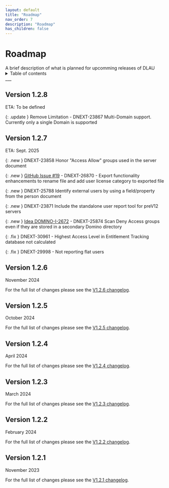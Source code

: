```yaml
---
layout: default
title: "Roadmap"
nav_order: 7
description: "Roadmap"
has_children: false
---
```


<h1>Roadmap</h1>
A brief description of what is planned for upcomming releases of DLAU

<details close markdown="block">
  <summary>
    Table of contents
  </summary>
  {: .text-delta }
1. TOC
{:toc}
</details>
___

## Version 1.2.8
ETA: To be defined

{: .update }
Remove Limitation - DNEXT-23867 Multi-Domain support. Currently only a single Domain is supported


## Version 1.2.7
ETA: Sept. 2025

{: .new }
DNEXT-23858 Honor "Access Allow" groups used in the server document

{: .new }
[GitHub Issue #19](https://github.com/HCL-TECH-SOFTWARE/domino-license-analysis-utility-DLAU/issues/19) - DNEXT-26870 - Export functionality enhancements to rename file and add user license category to exported file

{: .new }
DNEXT-25788	Identify external users by using a field/property from the person document

{: .new }
DNEXT-23871 Include the standalone user report tool for preV12 servers

{: .new }
[Idea DOMINO-I-2672](https://domino-ideas.hcltechsw.com/ideas/DOMINO-I-2672) - DNEXT-25874 Scan Deny Access groups even if they are stored in a secondary Domino directory

{: .fix }
DNEXT-30961 - Highest Access Level in Entitlement Tracking database not calculated

{: .fix }
DNEXT-29998 - Not reporting flat users


## Version 1.2.6
November 2024

For the full list of changes please see the [V1.2.6 changelog](https://opensource.hcltechsw.com/domino-license-analysis-utility-DLAU/changelog/#updates-included-in-v126).


## Version 1.2.5
October 2024

For the full list of changes please see the [V1.2.5 changelog](https://opensource.hcltechsw.com/domino-license-analysis-utility-DLAU/changelog/#updates-included-in-v125).

## Version 1.2.4
April 2024

For the full list of changes please see the [V1.2.4 changelog](https://opensource.hcltechsw.com/domino-license-analysis-utility-DLAU/changelog/#updates-included-in-v124).

## Version 1.2.3
March 2024

For the full list of changes please see the [V1.2.3 changelog](https://opensource.hcltechsw.com/domino-license-analysis-utility-DLAU/changelog/#updates-included-in-v123).

## Version 1.2.2
February 2024

For the full list of changes please see the [V1.2.2 changelog](https://opensource.hcltechsw.com/domino-license-analysis-utility-DLAU/changelog/#updates-included-in-v122).

## Version 1.2.1
November 2023

For the full list of changes please see the [V1.2.1 changelog](https://opensource.hcltechsw.com/domino-license-analysis-utility-DLAU/changelog/#updates-included-in-v121).

